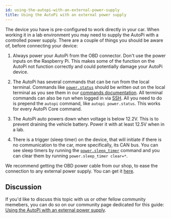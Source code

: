 ```yaml
---
id: using-the-autopi-with-an-external-power-supply
title: Using the AutoPi with an external power supply
---
```


The device you have is pre-configured to work directly in your car. When working it in a lab
environment you may need to supply the AutoPi with a controlled power supply. There are a couple of
things you should be aware of, before connecting your device:

1. Always power your AutoPi from the OBD connector. Don't use the power inputs on the Raspberry Pi.
  This makes some of the function on the AutoPi not function correctly and could potentially damage
  your AutoPi device.

2. The AutoPi has several commands that can be run from the local terminal. Commands like
[`power.status`](/core/commands/power.md/#powerstatus) should be written out on the local terminal
as you see them in our [commands documentation](/core/commands/_index.md). All terminal commands
can also be run when logged in via [SSH](/guides/how_to_ssh_to_your_device.mdx). All you need to do
is prepend the `autopi` command, like `autopi power.status`. This works for every AutoPi Core
command.

3. The AutoPi auto powers down when voltage is below 12.2V. This is to prevent draining the vehicle
battery. Power it with at least 12.5V when in a lab.

4. There is a trigger (sleep timer) on the device, that will initiate if there is no communication
to the car, more specifically, its CAN bus. You can see sleep timers by running the
[`power.sleep_timer`](/core/commands/power.md/#powersleep-timer) command and you can clear them
by running `power.sleep_timer clear=*`.

We recommend getting the OBD power cable from our shop, to ease the connection to any external
power supply. You can get it [here](https://shop.autopi.io/en/products/obd-ii-power-cable-10/).

## Discussion
If you'd like to discuss this topic with us or other fellow community memebers, you can do so on
our community page dedicated for this guide:
[Using the AutoPi with an external power supply](https://community.autopi.io/t/using-the-autopi-with-an-external-power-supply-lab/626).